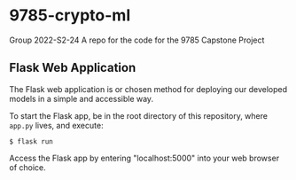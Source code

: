 # 9785-crypto-ml
Group 2022-S2-24 A repo for the code for the 9785 Capstone Project

## Flask Web Application
The Flask web application is or chosen method for deploying our developed models in a simple and accessible way.

To start the Flask app, be in the root directory of this repository, where `app.py` lives, and execute: 
```console
$ flask run
```

Access the Flask app by entering "localhost:5000" into your web browser of choice.